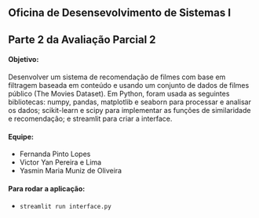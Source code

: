 ## Oficina de Desensevolvimento de Sistemas I

## Parte 2 da Avaliação Parcial 2

#### Objetivo:
Desenvolver um sistema de recomendação de filmes com base em filtragem baseada em conteúdo e usando um conjunto de dados de filmes público (The Movies Dataset). Em Python, foram usada as seguintes bibliotecas: numpy, pandas, matplotlib e seaborn para processar e analisar os dados; scikit-learn e scipy para implementar as funções de similaridade e recomendação; e streamlit para criar a interface.

#### Equipe:
- Fernanda Pinto Lopes
- Victor Yan Pereira e Lima
- Yasmin Maria Muniz de Oliveira


#### Para rodar a aplicação:
- `streamlit run interface.py`
